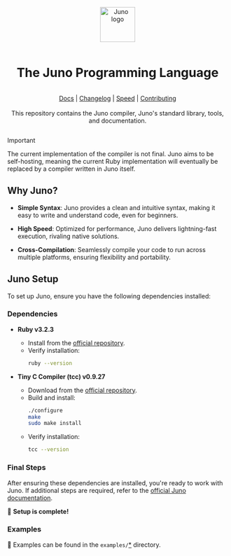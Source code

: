 <div align="center" style="display:grid;place-items:center;">
<p>
    <a href="https://github.com/z3nnix/juno-lang"><img width="80" src="https://raw.githubusercontent.com/z3nnix/juno-lang/main/juno-logo.png" alt="Juno logo"></a>
</p>
<h1>The Juno Programming Language</h1>

[Docs](https://github.com/z3nnix/juno-lang/blob/main/docs.md)
| [Changelog](https://github.com/z3nnix/juno-lang/blob/main/CHANGELOG.md)
| [Speed](https://github.com/z3nnix/juno-lang/blob/main/BENCHMARK.md)
| [Contributing](https://github.com/z3nnix/juno-lang/blob/main/CONTRIBUTING.md)
<br><br>
This repository contains the Juno compiler, Juno's standard library, tools, and documentation.
</div>

> [!IMPORTANT]
> The current implementation of the compiler is not final. Juno aims to be self-hosting, meaning the current Ruby implementation will eventually be replaced by a compiler written in Juno itself.

## Why Juno?

- **Simple Syntax**: Juno provides a clean and intuitive syntax, making it easy to write and understand code, even for beginners.

- **High Speed**: Optimized for performance, Juno delivers lightning-fast execution, rivaling native solutions.

- **Cross-Compilation**: Seamlessly compile your code to run across multiple platforms, ensuring flexibility and portability.

## Juno Setup

To set up Juno, ensure you have the following dependencies installed:

### Dependencies

- **Ruby v3.2.3**
  - Install from the [official repository](https://github.com/ruby/ruby).
  - Verify installation:
    ```bash
    ruby --version
    ```

- **Tiny C Compiler (tcc) v0.9.27**
  - Download from the [official repository](https://github.com/Tiny-C-Compiler).
  - Build and install:
    ```bash
    ./configure
    make
    sudo make install
    ```
  - Verify installation:
    ```bash
    tcc --version
    ```

### Final Steps

After ensuring these dependencies are installed, you're ready to work with Juno. If additional steps are required, refer to the [official Juno documentation](https://github.com/z3nnix/juno-lang/blob/main/docs.md).

🎉 **Setup is complete!**

### Examples

📜 Examples can be found in the `examples/`[*](https://github.com/z3nnix/juno-lang/tree/main/examples) directory.